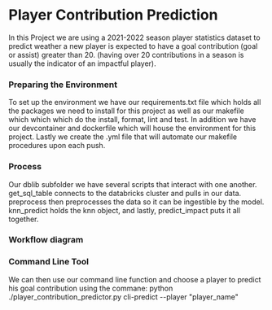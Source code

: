 # Player Contribution Prediction

In this Project we are using a 2021-2022 season player statistics dataset to predict weather a new player is expected to have a goal contribution (goal or assist) greater than 20. (having over 20 contributions in a season is usually the indicator of an impactful player). 

### Preparing the Environment

To set up the environment we have our requirements.txt file which holds all the packages we need to install for this project as well as our makefile which which which do the install, format, lint and test. In addition we have our devcontainer and dockerfile which will house the environment for this project. Lastly we create the .yml file that will automate our makefile procedures upon each push.

### Process

Our dblib subfolder we have several scripts that interact with one another. get_sql_table connects to the databricks cluster and pulls in our data. preprocess then preprocesses the data so it can be ingestible by the model. knn_predict holds the knn object, and lastly, predict_impact puts it all together. 

### Workflow diagram


### Command Line Tool

We can then use our command line function and choose a player to predict his goal contribution using the commane:
python ./player_contribution_predictor.py cli-predict --player "player_name"



